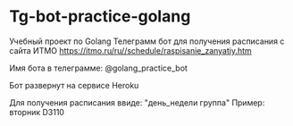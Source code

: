 # Tg-bot-practice-golang

Учебный проект по Golang 
Телеграмм бот для получения расписания с сайта ИТМО https://itmo.ru/ru//schedule/raspisanie_zanyatiy.htm

Имя бота в телеграмме: @golang_practice_bot

Бот развернут на сервисе Heroku

Для получения расписания ввиде: "день_недели группа"
Пример: вторник D3110
